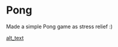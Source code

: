 # Pong
Made a simple Pong game as stress relief :)

[alt_text](https://github.com/Tomaslapes/Pong/blob/main/GameScreen.PNG?raw=true)
